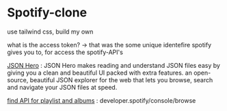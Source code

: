 # Spotify-clone
use tailwind css, build my own
 
 
 
what is the access token? -> that was the some unique identefire spotify gives you to, for access the spotify-API's

 
<a href="https://jsonhero.io/">JSON Hero</a> : JSON Hero makes reading and understand JSON files easy by giving you a clean and beautiful UI packed with extra features. an open-source, beautiful JSON explorer for the web that lets you browse, search and navigate your JSON files at speed.

<a href="https://developer.spotify.com/console/browse/">find API for playlist and albums</a> : developer.spotify/console/browse
